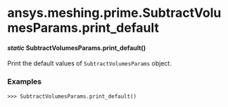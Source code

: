 # ansys.meshing.prime.SubtractVolumesParams.print_default



#### *static* SubtractVolumesParams.print_default()

Print the default values of `SubtractVolumesParams` object.

### Examples

```pycon
>>> SubtractVolumesParams.print_default()
```

<!-- !! processed by numpydoc !! -->
